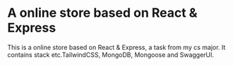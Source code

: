 # A online store based on React & Express
 This is a online store based on React & Express, a task from my cs major.
 It contains stack etc.TailwindCSS, MongoDB, Mongoose and SwaggerUI.

